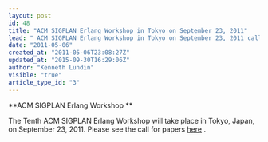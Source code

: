 ```yaml
---
layout: post
id: 48
title: "ACM SIGPLAN Erlang Workshop in Tokyo on September 23, 2011"
lead: " ACM SIGPLAN Erlang Workshop in Tokyo on September 23, 2011 call for papers is still open. "
date: "2011-05-06"
created_at: "2011-05-06T23:08:27Z"
updated_at: "2015-09-30T16:29:06Z"
author: "Kenneth Lundin"
visible: "true"
article_type_id: "3"
---
```


**ACM SIGPLAN Erlang Workshop **

 The Tenth ACM SIGPLAN Erlang Workshop will take place in Tokyo, Japan, on September 23, 2011. Please see the call for papers [here](/workshop/2011/) .
